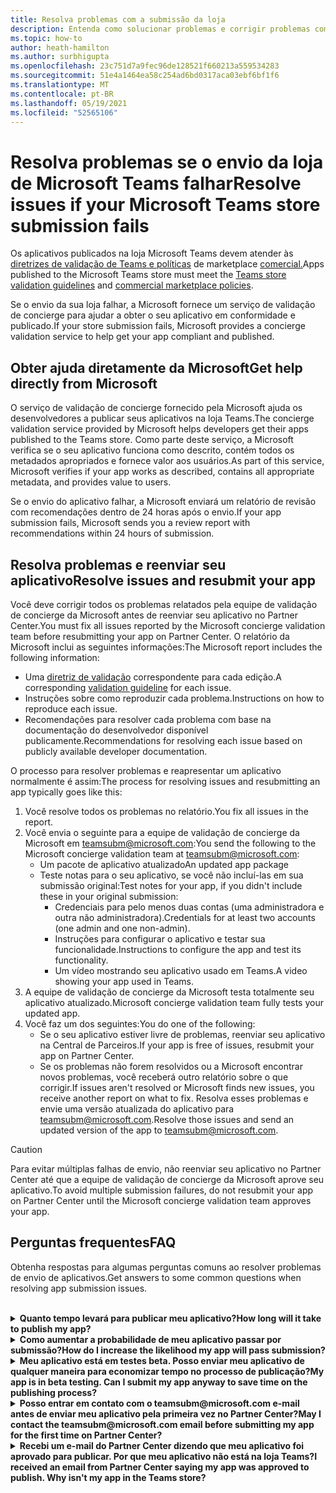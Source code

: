 ```yaml
---
title: Resolva problemas com a submissão da loja
description: Entenda como solucionar problemas e corrigir problemas com a submissão da loja Microsoft Teams.
ms.topic: how-to
author: heath-hamilton
ms.author: surbhigupta
ms.openlocfilehash: 23c751d7a9fec96de128521f660213a559534283
ms.sourcegitcommit: 51e4a1464ea58c254ad6bd0317aca03ebf6bf1f6
ms.translationtype: MT
ms.contentlocale: pt-BR
ms.lasthandoff: 05/19/2021
ms.locfileid: "52565106"
---
```

# <a name="resolve-issues-if-your-microsoft-teams-store-submission-fails"></a><span data-ttu-id="eafef-103">Resolva problemas se o envio da loja de Microsoft Teams falhar</span><span class="sxs-lookup"><span data-stu-id="eafef-103">Resolve issues if your Microsoft Teams store submission fails</span></span>

<span data-ttu-id="eafef-104">Os aplicativos publicados na loja Microsoft Teams devem atender às [diretrizes de validação de Teams e políticas](~/concepts/deploy-and-publish/appsource/prepare/teams-store-validation-guidelines.md) de marketplace [comercial.](/legal/marketplace/certification-policies)</span><span class="sxs-lookup"><span data-stu-id="eafef-104">Apps published to the Microsoft Teams store must meet the [Teams store validation guidelines](~/concepts/deploy-and-publish/appsource/prepare/teams-store-validation-guidelines.md) and [commercial marketplace policies](/legal/marketplace/certification-policies).</span></span>

<span data-ttu-id="eafef-105">Se o envio da sua loja falhar, a Microsoft fornece um serviço de validação de concierge para ajudar a obter o seu aplicativo em conformidade e publicado.</span><span class="sxs-lookup"><span data-stu-id="eafef-105">If your store submission fails, Microsoft provides a concierge validation service to help get your app compliant and published.</span></span>

## <a name="get-help-directly-from-microsoft"></a><span data-ttu-id="eafef-106">Obter ajuda diretamente da Microsoft</span><span class="sxs-lookup"><span data-stu-id="eafef-106">Get help directly from Microsoft</span></span>

<span data-ttu-id="eafef-107">O serviço de validação de concierge fornecido pela Microsoft ajuda os desenvolvedores a publicar seus aplicativos na loja Teams.</span><span class="sxs-lookup"><span data-stu-id="eafef-107">The concierge validation service provided by Microsoft helps developers get their apps published to the Teams store.</span></span> <span data-ttu-id="eafef-108">Como parte deste serviço, a Microsoft verifica se o seu aplicativo funciona como descrito, contém todos os metadados apropriados e fornece valor aos usuários.</span><span class="sxs-lookup"><span data-stu-id="eafef-108">As part of this service, Microsoft verifies if your app works as described, contains all appropriate metadata, and provides value to users.</span></span>

<span data-ttu-id="eafef-109">Se o envio do aplicativo falhar, a Microsoft enviará um relatório de revisão com recomendações dentro de 24 horas após o envio.</span><span class="sxs-lookup"><span data-stu-id="eafef-109">If your app submission fails, Microsoft sends you a review report with recommendations within 24 hours of submission.</span></span>

## <a name="resolve-issues-and-resubmit-your-app"></a><span data-ttu-id="eafef-110">Resolva problemas e reenviar seu aplicativo</span><span class="sxs-lookup"><span data-stu-id="eafef-110">Resolve issues and resubmit your app</span></span>

<span data-ttu-id="eafef-111">Você deve corrigir todos os problemas relatados pela equipe de validação de concierge da Microsoft antes de reenviar seu aplicativo no Partner Center.</span><span class="sxs-lookup"><span data-stu-id="eafef-111">You must fix all issues reported by the Microsoft concierge validation team before resubmitting your app on Partner Center.</span></span> <span data-ttu-id="eafef-112">O relatório da Microsoft inclui as seguintes informações:</span><span class="sxs-lookup"><span data-stu-id="eafef-112">The Microsoft report includes the following information:</span></span>

* <span data-ttu-id="eafef-113">Uma [diretriz de validação](~/concepts/deploy-and-publish/appsource/prepare/teams-store-validation-guidelines.md) correspondente para cada edição.</span><span class="sxs-lookup"><span data-stu-id="eafef-113">A corresponding [validation guideline](~/concepts/deploy-and-publish/appsource/prepare/teams-store-validation-guidelines.md) for each issue.</span></span>
* <span data-ttu-id="eafef-114">Instruções sobre como reproduzir cada problema.</span><span class="sxs-lookup"><span data-stu-id="eafef-114">Instructions on how to reproduce each issue.</span></span>
* <span data-ttu-id="eafef-115">Recomendações para resolver cada problema com base na documentação do desenvolvedor disponível publicamente.</span><span class="sxs-lookup"><span data-stu-id="eafef-115">Recommendations for resolving each issue based on publicly available developer documentation.</span></span>

<span data-ttu-id="eafef-116">O processo para resolver problemas e reapresentar um aplicativo normalmente é assim:</span><span class="sxs-lookup"><span data-stu-id="eafef-116">The process for resolving issues and resubmitting an app typically goes like this:</span></span>

1. <span data-ttu-id="eafef-117">Você resolve todos os problemas no relatório.</span><span class="sxs-lookup"><span data-stu-id="eafef-117">You fix all issues in the report.</span></span>
1. <span data-ttu-id="eafef-118">Você envia o seguinte para a equipe de validação de concierge da Microsoft em <a href="mailto:teamsubm@microsoft.com">teamsubm@microsoft.com:</a></span><span class="sxs-lookup"><span data-stu-id="eafef-118">You send the following to the Microsoft concierge validation team at <a href="mailto:teamsubm@microsoft.com">teamsubm@microsoft.com</a>:</span></span>
   * <span data-ttu-id="eafef-119">Um pacote de aplicativo atualizado</span><span class="sxs-lookup"><span data-stu-id="eafef-119">An updated app package</span></span>
   * <span data-ttu-id="eafef-120">Teste notas para o seu aplicativo, se você não incluí-las em sua submissão original:</span><span class="sxs-lookup"><span data-stu-id="eafef-120">Test notes for your app, if you didn't include these in your original submission:</span></span>
      * <span data-ttu-id="eafef-121">Credenciais para pelo menos duas contas (uma administradora e outra não administradora).</span><span class="sxs-lookup"><span data-stu-id="eafef-121">Credentials for at least two accounts (one admin and one non-admin).</span></span>
      * <span data-ttu-id="eafef-122">Instruções para configurar o aplicativo e testar sua funcionalidade.</span><span class="sxs-lookup"><span data-stu-id="eafef-122">Instructions to configure the app and test its functionality.</span></span>
      * <span data-ttu-id="eafef-123">Um vídeo mostrando seu aplicativo usado em Teams.</span><span class="sxs-lookup"><span data-stu-id="eafef-123">A video showing your app used in Teams.</span></span>
1. <span data-ttu-id="eafef-124">A equipe de validação de concierge da Microsoft testa totalmente seu aplicativo atualizado.</span><span class="sxs-lookup"><span data-stu-id="eafef-124">Microsoft concierge validation team fully tests your updated app.</span></span>
1. <span data-ttu-id="eafef-125">Você faz um dos seguintes:</span><span class="sxs-lookup"><span data-stu-id="eafef-125">You do one of the following:</span></span>
   * <span data-ttu-id="eafef-126">Se o seu aplicativo estiver livre de problemas, reenviar seu aplicativo na Central de Parceiros.</span><span class="sxs-lookup"><span data-stu-id="eafef-126">If your app is free of issues, resubmit your app on Partner Center.</span></span>
   * <span data-ttu-id="eafef-127">Se os problemas não forem resolvidos ou a Microsoft encontrar novos problemas, você receberá outro relatório sobre o que corrigir.</span><span class="sxs-lookup"><span data-stu-id="eafef-127">If issues aren't resolved or Microsoft finds new issues, you receive another report on what to fix.</span></span> <span data-ttu-id="eafef-128">Resolva esses problemas e envie uma versão atualizada do aplicativo para <a href="mailto:teamsubm@microsoft.com">teamsubm@microsoft.com</a>.</span><span class="sxs-lookup"><span data-stu-id="eafef-128">Resolve those issues and send an updated version of the app to <a href="mailto:teamsubm@microsoft.com">teamsubm@microsoft.com</a>.</span></span>

> [!CAUTION]
> <span data-ttu-id="eafef-129">Para evitar múltiplas falhas de envio, não reenviar seu aplicativo no Partner Center até que a equipe de validação de concierge da Microsoft aprove seu aplicativo.</span><span class="sxs-lookup"><span data-stu-id="eafef-129">To avoid multiple submission failures, do not resubmit your app on Partner Center until the Microsoft concierge validation team approves your app.</span></span>

## <a name="faq"></a><span data-ttu-id="eafef-130">Perguntas frequentes</span><span class="sxs-lookup"><span data-stu-id="eafef-130">FAQ</span></span>

<span data-ttu-id="eafef-131">Obtenha respostas para algumas perguntas comuns ao resolver problemas de envio de aplicativos.</span><span class="sxs-lookup"><span data-stu-id="eafef-131">Get answers to some common questions when resolving app submission issues.</span></span>

<br>

<details>

<summary><span data-ttu-id="eafef-132"><b>Quanto tempo levará para publicar meu aplicativo?</b></span><span class="sxs-lookup"><span data-stu-id="eafef-132"><b>How long will it take to publish my app?</b></span></span></summary>

<span data-ttu-id="eafef-133">Se o envio da loja não tiver problemas, seu aplicativo será publicado dentro de 1 a 2 dias úteis.</span><span class="sxs-lookup"><span data-stu-id="eafef-133">If your store submission has no issues, your app will publish within 1-2 business days.</span></span> <span data-ttu-id="eafef-134">Se o seu aplicativo falhar, uma equipe da Microsoft fornece recomendações para corrigir os problemas.</span><span class="sxs-lookup"><span data-stu-id="eafef-134">If your app fails, a team from Microsoft provides you with recommendations to fix the issues.</span></span> <span data-ttu-id="eafef-135">Uma vez que você faça essas correções e recomender um aplicativo atualizado para essa equipe, você será notificado em 24 horas se o seu aplicativo estiver pronto para publicar ou ainda precisar de mais trabalho.</span><span class="sxs-lookup"><span data-stu-id="eafef-135">Once you make those fixes and resend an updated app to that team, you will be notified in 24 hours if your app is ready to publish or still needs more work.</span></span>

<br>

</details>

<details>

<summary><span data-ttu-id="eafef-136"><b>Como aumentar a probabilidade de meu aplicativo passar por submissão?</b></span><span class="sxs-lookup"><span data-stu-id="eafef-136"><b>How do I increase the likelihood my app will pass submission?</b></span></span></summary>

<span data-ttu-id="eafef-137">Fazer o seguinte pode levar a uma apresentação bem-sucedida:</span><span class="sxs-lookup"><span data-stu-id="eafef-137">Doing the following can lead to a successful submission:</span></span>

1. <span data-ttu-id="eafef-138">Desenvolva seu aplicativo com base nas [diretrizes de design de Teams](~/concepts/design/design-teams-app-overview.md).</span><span class="sxs-lookup"><span data-stu-id="eafef-138">Develop your app based on the [Teams design guidelines](~/concepts/design/design-teams-app-overview.md).</span></span>
1. <span data-ttu-id="eafef-139">Certifique-se de que seu aplicativo adere às [diretrizes de validação de Teams de armazenamento](~/concepts/deploy-and-publish/appsource/prepare/teams-store-validation-guidelines.md) e às políticas de [certificação de marketplace comercial da Microsoft.](/legal/marketplace/certification-policies)</span><span class="sxs-lookup"><span data-stu-id="eafef-139">Make sure your app adheres to the [Teams store validation guidelines](~/concepts/deploy-and-publish/appsource/prepare/teams-store-validation-guidelines.md) and [Microsoft commercial marketplace certification policies](/legal/marketplace/certification-policies).</span></span>
1. <span data-ttu-id="eafef-140">Teste seu pacote de aplicativos com a [ferramenta de validação de aplicativos Microsoft Teams](https://dev.teams.microsoft.com/appvalidation.html).</span><span class="sxs-lookup"><span data-stu-id="eafef-140">Test your app package with the [Microsoft Teams app validation tool](https://dev.teams.microsoft.com/appvalidation.html).</span></span>
1. <span data-ttu-id="eafef-141">[Prepare sua submissão de loja de Teams](~/concepts/deploy-and-publish/appsource/prepare/submission-checklist.md).</span><span class="sxs-lookup"><span data-stu-id="eafef-141">[Prepare your Teams store submission](~/concepts/deploy-and-publish/appsource/prepare/submission-checklist.md).</span></span>

<br>

</details>

<details>

<summary><span data-ttu-id="eafef-142"><b>Meu aplicativo está em testes beta. Posso enviar meu aplicativo de qualquer maneira para economizar tempo no processo de publicação?</b></span><span class="sxs-lookup"><span data-stu-id="eafef-142"><b>My app is in beta testing. Can I submit my app anyway to save time on the publishing process?</b></span></span></summary>

<span data-ttu-id="eafef-143">Não.</span><span class="sxs-lookup"><span data-stu-id="eafef-143">No.</span></span> <span data-ttu-id="eafef-144">A Microsoft só valida aplicativos prontos para produção.</span><span class="sxs-lookup"><span data-stu-id="eafef-144">Microsoft only validates production-ready apps.</span></span>

<br>

</details>

<details>

<summary><span data-ttu-id="eafef-145"><b>Posso entrar em contato com o teamsubm@microsoft.com e-mail antes de enviar meu aplicativo pela primeira vez no Partner Center?</b></span><span class="sxs-lookup"><span data-stu-id="eafef-145"><b>May I contact the teamsubm@microsoft.com email before submitting my app for the first time on Partner Center?</b></span></span></summary>

<span data-ttu-id="eafef-146">Não.</span><span class="sxs-lookup"><span data-stu-id="eafef-146">No.</span></span> <span data-ttu-id="eafef-147">A Microsoft não começa a validar seu aplicativo até enviar seu aplicativo pela primeira vez no Partner Center.</span><span class="sxs-lookup"><span data-stu-id="eafef-147">Microsoft doesn't start validating your app until you submit your app for the first time on Partner Center.</span></span>

<br>

</details>

<details>

<summary><span data-ttu-id="eafef-148"><b>Recebi um e-mail do Partner Center dizendo que meu aplicativo foi aprovado para publicar. Por que meu aplicativo não está na loja Teams?</b></span><span class="sxs-lookup"><span data-stu-id="eafef-148"><b>I received an email from Partner Center saying my app was approved to publish. Why isn't my app in the Teams store?</b></span></span></summary>

<span data-ttu-id="eafef-149">Uma vez que seu aplicativo é aprovado, a publicação geralmente leva de 1 a 2 dias úteis, dependendo dos recursos do aplicativo.</span><span class="sxs-lookup"><span data-stu-id="eafef-149">Once your app is approved, publishing usually takes 1-2 business days depending on the app's capabilities.</span></span><span data-ttu-id="eafef-150">Se o seu aplicativo não tiver sido publicado após dois dias úteis, entre em contato com <a href="mailto:teamsubm@microsoft.com">teamsubm@microsoft.com</a>.</span><span class="sxs-lookup"><span data-stu-id="eafef-150"> If your app hasn't published after two business days, contact <a href="mailto:teamsubm@microsoft.com">teamsubm@microsoft.com</a>.</span></span>

<br>

</details>
